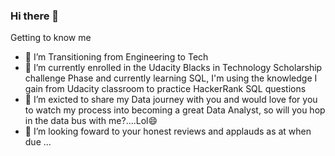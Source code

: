 ### Hi there 👋

Getting to know me



- 🔭 I’m Transitioning from Engineering to Tech 
- 🌱 I’m currently enrolled in the Udacity Blacks in Technology Scholarship challenge Phase and currently learning SQL, I'm using the knowledge I gain from Udacity classroom to practice HackerRank SQL questions
- 👯 I’m exicted to share my Data journey with you and would love for you to watch my process into becoming a great Data Analyst, so will you hop in the data bus with me?....Lol😄
- 🤔 I’m looking foward to your honest reviews and applauds as at when due ...

